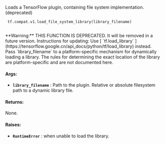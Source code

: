 Loads a TensorFlow plugin, containing file system implementation. (deprecated)



```
 tf.compat.v1.load_file_system_library(library_filename)
 
```


<aside class="warning">**Warning:**  THIS FUNCTION IS DEPRECATED. It will be removed in a future version.
Instructions for updating:
Use [ `tf.load_library` ](https://tensorflow.google.cn/api_docs/python/tf/load_library) instead.</aside>
Pass  `library_filename`  to a platform-specific mechanism for dynamically
loading a library. The rules for determining the exact location of the
library are platform-specific and are not documented here.



#### Args:

- **`library_filename`** : Path to the plugin.
Relative or absolute filesystem path to a dynamic library file.



#### Returns:
None.



#### Raises:

- **`RuntimeError`** : when unable to load the library.

